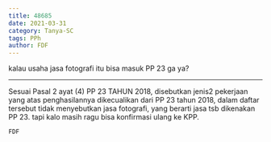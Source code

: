 ```yaml
---
title: 48685
date: 2021-03-31
category: Tanya-SC
tags: PPh
author: FDF
---
```


kalau usaha jasa fotografi itu bisa masuk PP 23 ga ya?

---

Sesuai Pasal 2 ayat (4) PP 23 TAHUN 2018, disebutkan jenis2 pekerjaan yang atas penghasilannya dikecualikan dari PP 23 tahun 2018, dalam daftar tersebut tidak menyebutkan jasa fotografi, yang berarti jasa tsb dikenakan PP 23. tapi kalo masih ragu bisa konfirmasi ulang ke KPP.

`FDF`
